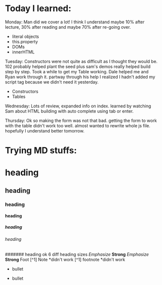 # Today I learned:
Monday:
Man did we cover a lot!  I think I understand maybe 10% after lecture, 30% after reading and maybe 70% after re-going over.  
- literal objects
- this.property
- DOMs
- innerHTML

Tuesday:
Constructors were not quite as difficult as I thought they would be.  102 probably helped plant the seed plus sam's demos really helped build step by step.  Took a while to get my Table working.  Dale helped me and Ryan work through it. partway through his help I realized I hadn't added my script tag because we didn't need it yesterday.
- Constructors
- Tables

Wednesday:
Lots of review, expanded info on index.  learned by watching Sam about HTML building with auto complete using tab or enter.

Thursday:
Ok so making the form was not that bad.  getting the form to work with the table didn't work too well.  almost wanted to rewrite whole js file.  hopefully I understand better tomorrow.

# Trying MD stuffs:
# heading
## heading
### heading
#### heading
##### heading
###### heading
####### heading
ok 6 diff heading sizes
*Emphasize*
**Strong**
_Emphasize_
__Strong__
Foot [^1] Note *didn't work
[^1] footnote *didn't work
- bullet
* bullet
